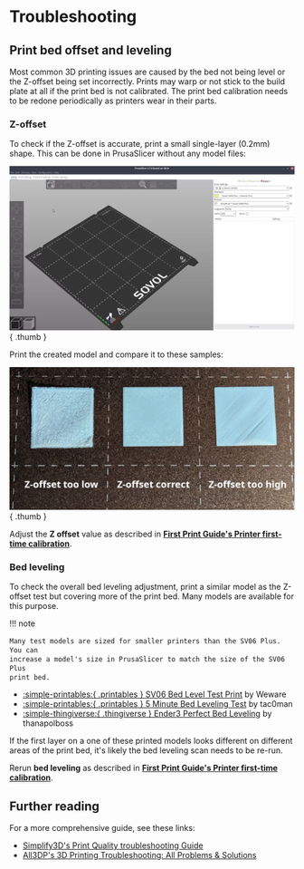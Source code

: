 # Troubleshooting

## Print bed offset and leveling

Most common 3D printing issues are caused by the bed not being level or the
Z-offset being set incorrectly. Prints may warp or not stick to the build plate
at all if the print bed is not calibrated. The print bed calibration needs to be
redone periodically as printers wear in their parts.

### Z-offset

To check if the Z-offset is accurate, print a small single-layer (0.2mm) shape.
This can be done in PrusaSlicer without any model files:

![Creating a Z-offset test model in PrusaSlicer][prusaslicer-z-offset-test]{ .thumb }

Print the created model and compare it to these samples:

![Z-offset result samples][photo-z-offset-samples]{ .thumb }

Adjust the **Z offset** value as described in
[**First Print Guide's Printer first-time calibration**][printer-calibration-z-offset].

### Bed leveling

To check the overall bed leveling adjustment, print a similar model as the
Z-offset test but covering more of the print bed. Many models are available for
this purpose.

!!! note

    Many test models are sized for smaller printers than the SV06 Plus. You can
    increase a model's size in PrusaSlicer to match the size of the SV06 Plus
    print bed.

* [:simple-printables:{ .printables } SV06 Bed Level Test Print][weware-sv06-bed-level-test-print] by Weware
* [:simple-printables:{ .printables } 5 Minute Bed Leveling Test][tac0man-bed-level-test] by tac0man
* [:simple-thingiverse:{ .thingiverse } Ender3 Perfect Bed Leveling][thanapolboss-perfect-bed-leveling] by thanapolboss



If the first layer on a one of these printed models looks different on different
areas of the print bed, it's likely the bed leveling scan needs to be re-run.

Rerun **bed leveling** as described in
[**First Print Guide's Printer first-time calibration**][printer-calibration-leveling-the-bed].

## Further reading

For a more comprehensive guide, see these links:

* [Simplify3D's Print Quality troubleshooting Guide][simplify3d-print-quality-troubleshooting]
* [All3DP's 3D Printing Troubleshooting: All Problems & Solutions][all3dp-troubleshooting]


[all3dp-troubleshooting]: https://all3dp.com/1/common-3d-printing-problems-troubleshooting-3d-printer-issues/
[photo-z-offset-samples]: ../img/photo-z-offset-samples.jpg
[printer-calibration-leveling-the-bed]: ../first-print/printer-calibration.md#leveling-the-bed
[printer-calibration-z-offset]: ../first-print/printer-calibration.md##setting-the-nozzle-height-offset-z-offset
[prusaslicer-z-offset-test]: ../img/prusaslicer-z-offset-test.webp
[simplify3d-print-quality-troubleshooting]: https://www.simplify3d.com/resources/print-quality-troubleshooting/
[tac0man-bed-level-test]: https://www.printables.com/model/200367-5-minute-bed-leveling-test
[thanapolboss-perfect-bed-leveling]: https://www.thingiverse.com/thing:4711071
[weware-sv06-bed-level-test-print]: https://www.printables.com/model/487645-sv06-bed-level-test-print

